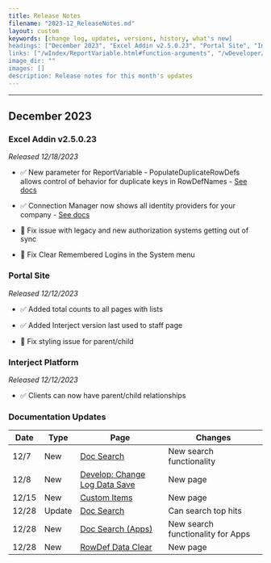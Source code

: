 ```yaml
---
title: Release Notes
filename: "2023-12_ReleaseNotes.md"
layout: custom
keywords: [change log, updates, versions, history, what's new]
headings: ["December 2023", "Excel Addin v2.5.0.23", "Portal Site", "Interject Platform", "Documentation Updates"]
links: ["/wIndex/ReportVariable.html#function-arguments", "/wDeveloper/ConnectionManager.html", "/schemas/custom_search", "/wDeveloper/L-Dev-ChangelogDataSave.html", "/wDeveloper/CustomItems.html", "/schemas/custom_search", "/bApps/schemas/custom_search", "/wTroubleshoot/RowDefClear.html"]
image_dir: ""
images: []
description: Release notes for this month's updates
---
```

* * *

## December 2023

### Excel Addin v2.5.0.23

_Released 12/18/2023_

* ✅ New parameter for ReportVariable - PopulateDuplicateRowDefs allows control of behavior for duplicate keys in RowDefNames - [See docs](/wIndex/ReportVariable.html#function-arguments)

* ✅ Connection Manager now shows all identity providers for your company - [See docs](/wDeveloper/ConnectionManager.html)

* 🐞 Fix issue with legacy and new authorization systems getting out of sync

* 🐞 Fix Clear Remembered Logins in the System menu

### Portal Site

_Released 12/12/2023_

* ✅ Added total counts to all pages with lists

* ✅ Added Interject version last used to staff page

* 🐞 Fix styling issue for parent/child

### Interject Platform

_Released 12/12/2023_

* ✅ Clients can now have parent/child relationships

### Documentation Updates

| Date | Type | Page | Changes |
|---|---|---|---|
| 12/7 | New | [Doc Search](/schemas/custom_search) | New search functionality |
| 12/8 | New | [Develop: Change Log Data Save](/wDeveloper/L-Dev-ChangelogDataSave.html) | New page |
| 12/15 | New | [Custom Items](/wDeveloper/CustomItems.html) | New page |
| 12/28 | Update | [Doc Search](/schemas/custom_search) | Can search top hits |
| 12/28 | New | [Doc Search (Apps)](/bApps/schemas/custom_search) | New search functionality for Apps |
| 12/28 | New | [RowDef Data Clear](/wTroubleshoot/RowDefClear.html) | New page |

